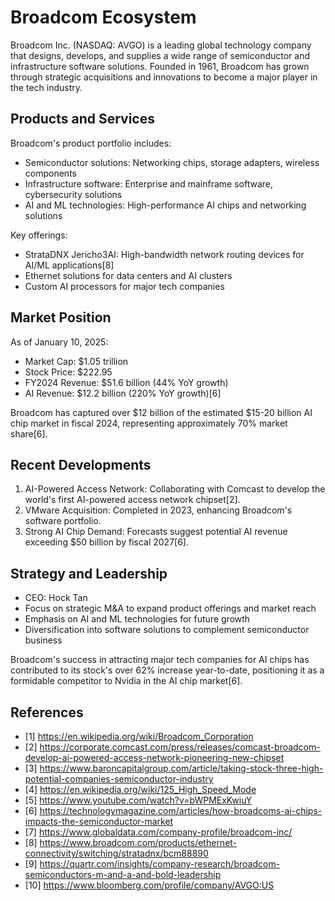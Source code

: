 # Broadcom Ecosystem

Broadcom Inc. (NASDAQ: AVGO) is a leading global technology company that designs, develops, and supplies a wide range of semiconductor and infrastructure software solutions. Founded in 1961, Broadcom has grown through strategic acquisitions and innovations to become a major player in the tech industry.

## Products and Services

Broadcom's product portfolio includes:

- Semiconductor solutions: Networking chips, storage adapters, wireless components
- Infrastructure software: Enterprise and mainframe software, cybersecurity solutions
- AI and ML technologies: High-performance AI chips and networking solutions

Key offerings:
- StrataDNX Jericho3AI: High-bandwidth network routing devices for AI/ML applications[8]
- Ethernet solutions for data centers and AI clusters
- Custom AI processors for major tech companies

## Market Position

As of January 10, 2025:
- Market Cap: $1.05 trillion
- Stock Price: $222.95
- FY2024 Revenue: $51.6 billion (44% YoY growth)
- AI Revenue: $12.2 billion (220% YoY growth)[6]

Broadcom has captured over $12 billion of the estimated $15-20 billion AI chip market in fiscal 2024, representing approximately 70% market share[6].

## Recent Developments

1. AI-Powered Access Network: Collaborating with Comcast to develop the world's first AI-powered access network chipset[2].
2. VMware Acquisition: Completed in 2023, enhancing Broadcom's software portfolio.
3. Strong AI Chip Demand: Forecasts suggest potential AI revenue exceeding $50 billion by fiscal 2027[6].

## Strategy and Leadership

- CEO: Hock Tan
- Focus on strategic M&A to expand product offerings and market reach
- Emphasis on AI and ML technologies for future growth
- Diversification into software solutions to complement semiconductor business

Broadcom's success in attracting major tech companies for AI chips has contributed to its stock's over 62% increase year-to-date, positioning it as a formidable competitor to Nvidia in the AI chip market[6].

## References

- [1] https://en.wikipedia.org/wiki/Broadcom_Corporation
- [2] https://corporate.comcast.com/press/releases/comcast-broadcom-develop-ai-powered-access-network-pioneering-new-chipset
- [3] https://www.baroncapitalgroup.com/article/taking-stock-three-high-potential-companies-semiconductor-industry
- [4] https://en.wikipedia.org/wiki/125_High_Speed_Mode
- [5] https://www.youtube.com/watch?v=bWPMExKwiuY
- [6] https://technologymagazine.com/articles/how-broadcoms-ai-chips-impacts-the-semiconductor-market
- [7] https://www.globaldata.com/company-profile/broadcom-inc/
- [8] https://www.broadcom.com/products/ethernet-connectivity/switching/stratadnx/bcm88890
- [9] https://quartr.com/insights/company-research/broadcom-semiconductors-m-and-a-and-bold-leadership
- [10] https://www.bloomberg.com/profile/company/AVGO:US